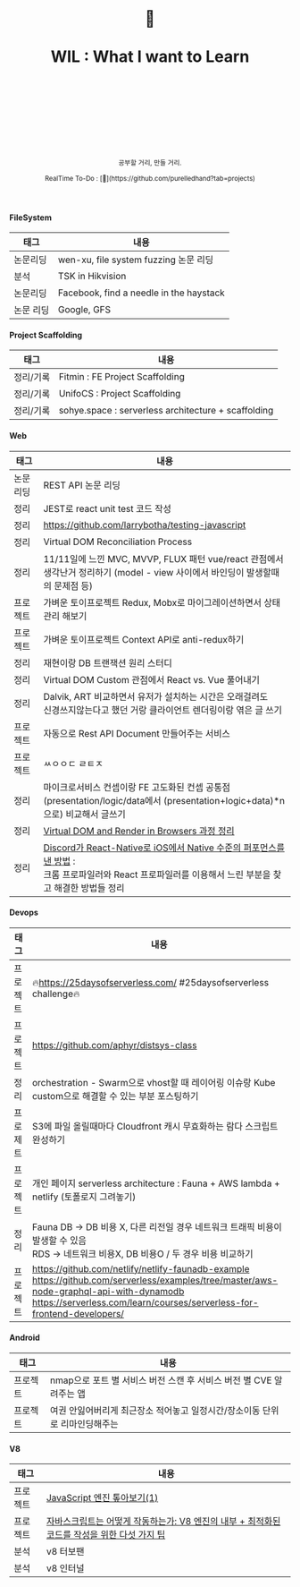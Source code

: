 <div align="center">
  <h1>
    <br/>
    <br/>
    ️📝
    <br />
    <br />
    WIL : What I want to Learn
    <br />
    <br />
    <br />
    <br />
  </h1>
  <sup>
    <br />
    <br />
    <br />
    공부할 거리, 만들 거리.
    <br />
    <br/>
   RealTime To-Do : [👻](https://github.com/purelledhand?tab=projects)
    
  </sup>
  <br />
  <br />
  <!--pre>cd demo<br/>yarn start</pre-->
  <br /></div>

#### FileSystem

| 태그      | 내용                                    |
| --------- | --------------------------------------- |
| 논문리딩  | wen-xu, file  system fuzzing 논문 리딩  |
| 분석      | TSK in Hikvision                        |
| 논문리딩  | Facebook, find a needle in the haystack |
| 논문 리딩 | Google, GFS                             |

#### Project Scaffolding

| 태그      | 내용                                                |
| --------- | --------------------------------------------------- |
| 정리/기록 | Fitmin : FE Project Scaffolding                     |
| 정리/기록 | UnifoCS : Project Scaffolding                       |
| 정리/기록 | sohye.space : serverless architecture + scaffolding |

#### Web

| 태그     | 내용                                                         |
| -------- | ------------------------------------------------------------ |
| 논문리딩 | REST API 논문 리딩                                           |
| 정리     | JEST로 react unit test 코드 작성                             |
| 정리     | https://github.com/larrybotha/testing-javascript             |
| 정리     | Virtual DOM Reconciliation Process                           |
| 정리     | 11/11일에 느낀 MVC, MVVP, FLUX 패턴 vue/react 관점에서<br> 생각난거 정리하기 (model - view 사이에서 바인딩이 발생할때의 문제점 등) |
| 프로젝트 | 가벼운 토이프로젝트 Redux, Mobx로 마이그레이션하면서 상태관리 해보기 |
| 프로젝트 | 가벼운 토이프로젝트 Context API로 anti-redux하기             |
| 정리     | 재현이랑 DB 트랜잭션 원리 스터디                             |
| 정리     | Virtual DOM Custom 관점에서 React vs. Vue 풀어내기                            |
| 정리     | Dalvik, ART 비교하면서 유저가 설치하는 시간은 오래걸려도<br>  신경쓰지않는다고 했던 거랑 클라이언트 렌더링이랑 엮은 글 쓰기 |
| 프로젝트 | 자동으로 Rest API Document 만들어주는 서비스                 |
| 프로젝트 | ㅆㅇㅇㄷ ㄹㅌㅈ                                              |
| 정리     | 마이크로서비스 컨셉이랑 FE 고도화된 컨셉 공통점<br> (presentation/logic/data에서 (presentation+logic+data)*n으로) 비교해서 글쓰기 |
| 정리     | [Virtual DOM and Render in Browsers 과정 정리](Web/fe-and-virtual-dom.md) |
| 정리     | [Discord가 React-Native로 iOS에서 Native 수준의 퍼포먼스를 낸 방법](https://blog.discordapp.com/how-discord-achieves-native-ios-performance-with-react-native-390c84dcd502) : <br> 크롬 프로파일러와 React 프로파일러를 이용해서 느린 부분을 찾고 해결한 방법들 정리 |

#### Devops

| 태그     | 내용                                                         |
| -------- | ------------------------------------------------------------ |
| 프로젝트 | 🔥https://25daysofserverless.com/ #25daysofserverless challenge🔥 |
| 프로젝트 | https://github.com/aphyr/distsys-class                       |
| 정리     | orchestration - Swarm으로 vhost할 때 레이어링 이슈랑 Kube custom으로 해결할 수 있는 부분 포스팅하기 |
| 프로제트 | S3에 파일 올릴때마다 Cloudfront 캐시 무효화하는 람다 스크립트 완성하기 |
| 프로젝트 | 개인 페이지 serverless architecture : Fauna + AWS lambda + netlify (토폴로지 그려놓기) |
| 정리     | Fauna DB -> DB 비용 X, 다른 리전일 경우 네트워크 트래픽 비용이 발생할 수 있음<br> RDS -> 네트워크 비용X, DB 비용O / 두 경우 비용 비교하기 |
| 프로젝트 | https://github.com/netlify/netlify-faunadb-example<br/>https://github.com/serverless/examples/tree/master/aws-node-graphql-api-with-dynamodb<br/>https://serverless.com/learn/courses/serverless-for-frontend-developers/ |

#### Android

| 태그     | 내용                                                         |
| -------- | ------------------------------------------------------------ |
| 프로젝트 | nmap으로 포트 별 서비스 버전 스캔 후 서비스 버전 별 CVE 알려주는 앱 |
| 프로젝트 | 여권 안잃어버리게 최근장소 적어놓고 일정시간/장소이동 단위로 리마인딩해주는 |

#### V8

| 태그     | 내용                                                         |
| -------- | ------------------------------------------------------------ |
| 프로젝트 | [JavaScript 엔진 톺아보기(1)](https://velog.io/@godori/JavaScript-engine-1) |
| 프로젝트 | [자바스크립트는 어떻게 작동하는가: V8 엔진의 내부 + 최적화된 코드를 작성을 위한 다섯 가지 팁](https://engineering.huiseoul.com/%EC%9E%90%EB%B0%94%EC%8A%A4%ED%81%AC%EB%A6%BD%ED%8A%B8%EB%8A%94-%EC%96%B4%EB%96%BB%EA%B2%8C-%EC%9E%91%EB%8F%99%ED%95%98%EB%8A%94%EA%B0%80-v8-%EC%97%94%EC%A7%84%EC%9D%98-%EB%82%B4%EB%B6%80-%EC%B5%9C%EC%A0%81%ED%99%94%EB%90%9C-%EC%BD%94%EB%93%9C%EB%A5%BC-%EC%9E%91%EC%84%B1%EC%9D%84-%EC%9C%84%ED%95%9C-%EB%8B%A4%EC%84%AF-%EA%B0%80%EC%A7%80-%ED%8C%81-6c6f9832c1d9) |
| 분석     | v8 터보팬                                                    |
| 분석     | v8 인터널                                                    |
